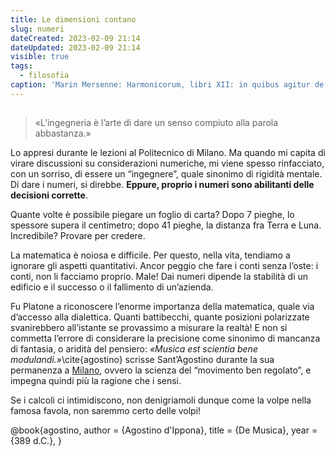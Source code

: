 ```yaml
---
title: Le dimensioni contano
slug: numeri
dateCreated: 2023-02-09 21:14
dateUpdated: 2023-02-09 21:14
visible: true
tags:
  - filosofia
caption: 'Marin Mersenne: Harmonicorum, libri XII: in quibus agitur de sonorum natura, causis, et affectibus; de consonantiis, dissonantiis, rationibus, generibus, modis, cantibus, compositione, orbisque totius harmonicis instrumentis, Paris 1648.'
---
```


##

<div class="epigraph">
    <blockquote>
        <p>«L’ingegneria è l’arte di dare un senso compiuto alla parola abbastanza.»</p>
    </blockquote>
</div>

<span class="newthought">Lo appresi</span> durante le lezioni al Politecnico di Milano. Ma quando mi capita di virare discussioni su considerazioni numeriche, mi viene spesso rinfacciato, con un sorriso, di essere un “ingegnere”, quale sinonimo di rigidità mentale. Di dare i numeri, si direbbe. **Eppure, proprio i numeri sono abilitanti delle decisioni corrette**.

Quante volte è possibile piegare un foglio di carta? Dopo 7 pieghe, lo spessore supera il centimetro; dopo 41 pieghe, la distanza fra Terra e Luna. Incredibile? Provare per credere.

La matematica è noiosa e difficile. Per questo, nella vita, tendiamo a ignorare gli aspetti quantitativi. Ancor peggio che fare i conti senza l’oste: i conti, non li facciamo proprio. Male! Dai numeri dipende la stabilità di un edificio e il successo o il fallimento di un’azienda.

Fu Platone a riconoscere l’enorme importanza della matematica, quale via d’accesso alla dialettica. Quanti battibecchi, quante posizioni polarizzate svanirebbero all’istante se provassimo a misurare la realtà! E non si commetta l’errore di considerare la precisione come sinonimo di mancanza di fantasia, o aridità del pensiero: _«Musica est scientia bene modulandi.»_\cite{agostino} scrisse Sant’Agostino durante la sua permanenza a [Milano](/notes/milano/), ovvero la scienza del “movimento ben regolato”, e impegna quindi più la ragione che i sensi.

Se i calcoli ci intimidiscono, non denigriamoli dunque come la volpe nella famosa favola, non saremmo certo delle volpi!

<bibliography>
@book{agostino,
  author  = {Agostino d'Ippona},
  title   = {De Musica},
  year    = {389 d.C.},
}
<bibliography>
